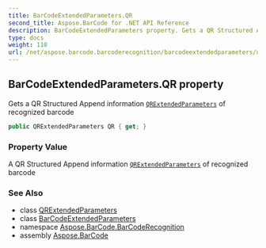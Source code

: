 ```yaml
---
title: BarCodeExtendedParameters.QR
second_title: Aspose.BarCode for .NET API Reference
description: BarCodeExtendedParameters property. Gets a QR Structured Append information QRExtendedParameters of recognized barcode
type: docs
weight: 110
url: /net/aspose.barcode.barcoderecognition/barcodeextendedparameters/qr/
---
```

## BarCodeExtendedParameters.QR property

Gets a QR Structured Append information [`QRExtendedParameters`](../../qrextendedparameters/) of recognized barcode

```csharp
public QRExtendedParameters QR { get; }
```

### Property Value

A QR Structured Append information [`QRExtendedParameters`](../../qrextendedparameters/) of recognized barcode

### See Also

* class [QRExtendedParameters](../../qrextendedparameters/)
* class [BarCodeExtendedParameters](../)
* namespace [Aspose.BarCode.BarCodeRecognition](../../barcodeextendedparameters/)
* assembly [Aspose.BarCode](../../../)


